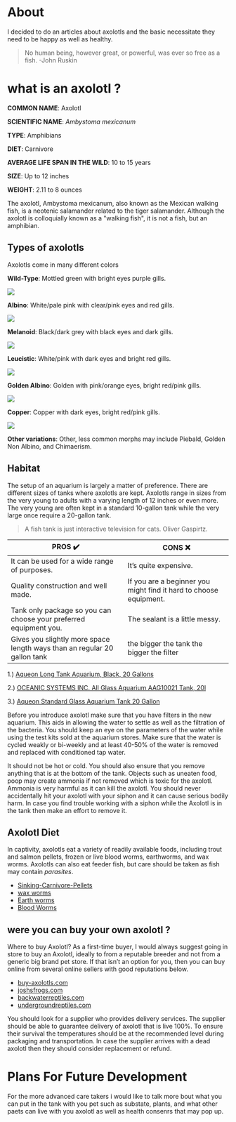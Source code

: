 # About 
I decided to do an articles about axolotls and the basic necessitate they need to be happy  as well as healthy.

>No human being, however great, or powerful, was ever so free as a fish.
  -John Ruskin
# what is an axolotl ?
**COMMON NAME**: Axolotl

**SCIENTIFIC NAME**: _Ambystoma mexicanum_

**TYPE**: Amphibians

**DIET**: Carnivore

**AVERAGE LIFE SPAN IN THE WILD**: 10 to 15 years

**SIZE**: Up to 12 inches

**WEIGHT**: 2.11 to 8 ounces

The axolotl, Ambystoma mexicanum, also known as the Mexican walking fish, is a neotenic salamander related to the tiger salamander. Although the axolotl is colloquially known as a "walking fish", it is not a fish, but an amphibian. 

  

## Types of axolotls

  

 Axolotls come in many different colors

 **Wild-Type**: Mottled green with bright eyes purple gills.

![](https://lh5.googleusercontent.com/CgwGo9YSlkotI91GwBL_q5R3SA5WwWgDI5uUGYOMMXS7PZQwfxwnau6PcLEgfcoBcAMj8fOxxayt84MU-D299xgl_eTc802JW2cDKSVqx8Jut-vLZ-En7619PsMcvsLWBwb5xGR8)

**Albino**: White/pale pink with clear/pink eyes and red gills.

![](https://lh3.googleusercontent.com/JNv-OpXJU9DRsD56u5DY7b4XiRiQhiYAY8guzhAYOuAXBiaGVfTadorGHJgdoU-wQ5VYkdKFdkrmnp9B3RG2_hcPF1MC0R6vETaW1QaFu-FS2OVc9xn4sqMop9kqUdsCt4bNcsQT)

**Melanoid**: Black/dark grey with black eyes and dark gills.

![](https://lh6.googleusercontent.com/LrMlpmfDKE9P0tfUks18SVN6g7E_8INSNfaJzP2MoY8F-1CAY2u6phOzvle9ZrfQ9pThv3BRJinXF-SB25EY7Nt5JhHmXCvnJTmLWxx6qa78JQhaNUyMNSJBygtBhiJw4TaZm7Zj)

**Leucistic**: White/pink with dark eyes and bright red gills.

![](https://lh6.googleusercontent.com/djYUxNGAzki8bIyscL4piCOQEbRrK_zL8C1SGySYJ4Ef7Qa5STDIv3TmiuUMGwX8o4VSaKVHq1mkbtidZxNt6WbmlM6uaBx5uQlgPm3OpcnAWuOwp4G0sV_9t1FnyH9n5LchLGuq)

**Golden Albino**: Golden with pink/orange eyes, bright red/pink gills.

![](https://lh6.googleusercontent.com/VqUyxzE48oQyrGC7_s83xWxNidwouGlXX6oc0K9-loyvu0ETng9aeJewRy86vYx8Kttz3iRd-DKF_JFjXs-W_plHnMq6U5AZz8lHShHau1lV6y4I-PXoJGLJg6mLUwhFJhVqT0Ap)

**Copper**: Copper with dark eyes, bright red/pink gills.

![](https://lh3.googleusercontent.com/MY9tjmvXCHG5jMMhRwT83Pd8mr2gtjOuji7LBdf_5eEOLDLL63CZLA5ZfrkgAF33WnXVZM2rH2SS3ImrW6wRQmfsanTYuMg1LyYxLisTNV9WzH0XGBrQzznxsSGzYhh-gwhvWMQY)

**Other variations**: Other, less common morphs may include Piebald, Golden Non Albino, and Chimaerism.

## Habitat 
The setup of an aquarium is largely a matter of preference. There are different sizes of tanks where axolotls are kept. Axolotls range in sizes from the very young to adults with a varying length of 12 inches or even more. The very young are often kept in a standard 10-gallon tank while the very large once require a 20-gallon tank.

> A fish tank is just interactive television for cats.
Oliver Gaspirtz. 


PROS :heavy_check_mark: | CONS :x:
------------ | -------------
It can be used for a wide range of purposes.| It’s quite expensive.
Quality construction and well made. | If you are a beginner you might find it hard to choose equipment.
Tank only package so you can choose your preferred equipment you. | The sealant is a little messy.
Gives you slightly more space length ways than an regular 20 gallon tank | the bigger the tank the bigger the filter

1.) [Aqueon Long Tank Aquarium, Black, 20 Gallons](https://www.petsuppliesplus.com/shopping/Aqueon-Aquarium-Long-Tank/8463)

2.) [OCEANIC SYSTEMS INC. All Glass Aquarium AAG10021 Tank, 20l](https://www.amazon.com/dp/B0002AS21W/?tag=amarcus-20)

3.) [Aqueon Standard Glass Aquarium Tank 20 Gallon](https://www.amazon.com/Aqueon-Tank-Black-30X12X12-20L/dp/B0002AS21W)

Before you introduce axolotl make sure that you have filters in the new aquarium. This aids in allowing the water to settle as well as the filtration of the bacteria. You should keep an eye on the parameters of the water while using the test kits sold at the aquarium stores. Make sure that the water is cycled weakly or bi-weekly and at least 40-50% of the water is removed and replaced with conditioned tap water.

It should not be hot or cold. You should also ensure that you remove anything that is at the bottom of the tank. Objects such as uneaten food, poop may create ammonia if not removed which is toxic for the axolotl. Ammonia is very harmful as it can kill the axolotl. You should never accidentally hit your axolotl with your siphon and it can cause serious bodily harm. In case you find trouble working with a siphon while the Axolotl is in the tank then make an effort to remove it.



## Axolotl Diet 
In captivity, axolotls eat a variety of readily available foods, including trout and salmon pellets, frozen or live blood worms, earthworms, and wax worms. Axolotls can also eat  feeder fish, but care should be taken as fish may contain *parasites*.

- [Sinking-Carnivore-Pellets]([https://www.amazon.com/Sinking-Carnivore-Pellets-2-61-Ounce-HIKARI/dp/B0112XPAB2/ref=sr_1_2_sspa?crid=3530O6KOFEHWE&keywords=sinking+pellets+fish+food&qid=1572574313&sprefix=sinking+p%2Caps%2C334&sr=8-2-spons&psc=1&smid=A2GSRZZTYENLRL&spLa=ZW5jcnlwdGVkUXVhbGlmaWVyPUFOWktJTlhYUE1aUUcmZW5jcnlwdGVkSWQ9QTA1MjYyMTkxUUZXSlVNS1VIRUkwJmVuY3J5cHRlZEFkSWQ9QTA1MDYyMDYyRUlBM1hCWVlUOE1SJndpZGdldE5hbWU9c3BfYXRmJmFjdGlvbj1jbGlja1JlZGlyZWN0JmRvTm90TG9nQ2xpY2s9dHJ1ZQ==](https://www.amazon.com/Sinking-Carnivore-Pellets-2-61-Ounce-HIKARI/dp/B0112XPAB2/ref=sr_1_2_sspa?crid=3530O6KOFEHWE&keywords=sinking+pellets+fish+food&qid=1572574313&sprefix=sinking+p%2Caps%2C334&sr=8-2-spons&psc=1&smid=A2GSRZZTYENLRL&spLa=ZW5jcnlwdGVkUXVhbGlmaWVyPUFOWktJTlhYUE1aUUcmZW5jcnlwdGVkSWQ9QTA1MjYyMTkxUUZXSlVNS1VIRUkwJmVuY3J5cHRlZEFkSWQ9QTA1MDYyMDYyRUlBM1hCWVlUOE1SJndpZGdldE5hbWU9c3BfYXRmJmFjdGlvbj1jbGlja1JlZGlyZWN0JmRvTm90TG9nQ2xpY2s9dHJ1ZQ==))
- [wax worms]([https://www.amazon.com/Bassetts-Cricket-Ranch-250-Waxworms/dp/B00CPH3VEI/ref=sr_1_3?crid=REDWR5JE9OUN&keywords=wax+worms&qid=1572574430&sprefix=wax+wo%2Caps%2C200&sr=8-3](https://www.amazon.com/Bassetts-Cricket-Ranch-250-Waxworms/dp/B00CPH3VEI/ref=sr_1_3?crid=REDWR5JE9OUN&keywords=wax+worms&qid=1572574430&sprefix=wax+wo%2Caps%2C200&sr=8-3))
- [Earth worms]([https://www.amazon.com/Uncle-Jims-Worm-Farm-Composting/dp/B00EZPSSGY/ref=sr_1_1_sspa?keywords=earth+worms&qid=1572574537&sr=8-1-spons&psc=1&spLa=ZW5jcnlwdGVkUXVhbGlmaWVyPUEyVzQ0SFJQS1BZMlcyJmVuY3J5cHRlZElkPUEwMzQ2NjE4MlZXNDFSSUdaRUU1RCZlbmNyeXB0ZWRBZElkPUExNjBaQVJDSlFDTVczJndpZGdldE5hbWU9c3BfYXRmJmFjdGlvbj1jbGlja1JlZGlyZWN0JmRvTm90TG9nQ2xpY2s9dHJ1ZQ==](https://www.amazon.com/Uncle-Jims-Worm-Farm-Composting/dp/B00EZPSSGY/ref=sr_1_1_sspa?keywords=earth+worms&qid=1572574537&sr=8-1-spons&psc=1&spLa=ZW5jcnlwdGVkUXVhbGlmaWVyPUEyVzQ0SFJQS1BZMlcyJmVuY3J5cHRlZElkPUEwMzQ2NjE4MlZXNDFSSUdaRUU1RCZlbmNyeXB0ZWRBZElkPUExNjBaQVJDSlFDTVczJndpZGdldE5hbWU9c3BfYXRmJmFjdGlvbj1jbGlja1JlZGlyZWN0JmRvTm90TG9nQ2xpY2s9dHJ1ZQ==))
- [Blood Worms]([https://www.amazon.com/Omega-One-Freeze-Dried-0-96oz/dp/B0037LWQZG/ref=sr_1_1_sspa?keywords=blood+worms&qid=1572574620&sr=8-1-spons&psc=1&smid=AQHSHADJFLP9X&spLa=ZW5jcnlwdGVkUXVhbGlmaWVyPUEzVlNGNlQ1SE1KOUdEJmVuY3J5cHRlZElkPUEwMDg5Mzc3M05DTlk2Nk9KU1pWWiZlbmNyeXB0ZWRBZElkPUEwODkxODQ2MzFQRjdFMklRVUlaQSZ3aWRnZXROYW1lPXNwX2F0ZiZhY3Rpb249Y2xpY2tSZWRpcmVjdCZkb05vdExvZ0NsaWNrPXRydWU=](https://www.amazon.com/Omega-One-Freeze-Dried-0-96oz/dp/B0037LWQZG/ref=sr_1_1_sspa?keywords=blood+worms&qid=1572574620&sr=8-1-spons&psc=1&smid=AQHSHADJFLP9X&spLa=ZW5jcnlwdGVkUXVhbGlmaWVyPUEzVlNGNlQ1SE1KOUdEJmVuY3J5cHRlZElkPUEwMDg5Mzc3M05DTlk2Nk9KU1pWWiZlbmNyeXB0ZWRBZElkPUEwODkxODQ2MzFQRjdFMklRVUlaQSZ3aWRnZXROYW1lPXNwX2F0ZiZhY3Rpb249Y2xpY2tSZWRpcmVjdCZkb05vdExvZ0NsaWNrPXRydWU=))


## were you can buy your own axolotl ?
Where to buy Axolotl? As a first-time buyer, I would always suggest going in store to buy an Axolotl, ideally to from a reputable breeder and not from a generic big brand pet store. If that isn’t an option for you, then you can buy online from several online sellers with good reputations below.

- [buy-axolotls.com](https://www.buy-axolotls.com/)
- [joshsfrogs.com](https://www.joshsfrogs.com/)
- [backwaterreptiles.com](https://www.backwaterreptiles.com/)
-  [undergroundreptiles.com](https://undergroundreptiles.com/)

You should look for a supplier who provides delivery services. The supplier should be able to guarantee delivery of axolotl that is live 100%. To ensure their survival the temperatures should be at the recommended level during packaging and transportation. In case the supplier arrives with a dead axolotl then they should consider replacement or refund.

# Plans For Future Development

For the more advanced care takers i would like to talk more bout what you can put in the tank with you pet such as substate, plants, and what other paets can live with you axolotl as well as health consenrs that may pop up.






